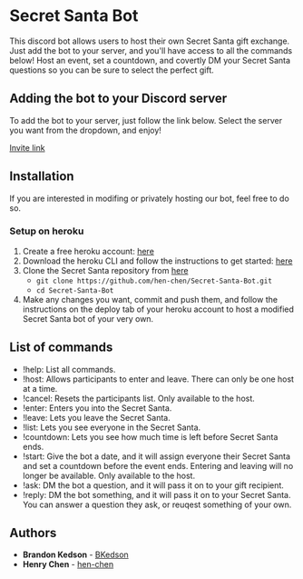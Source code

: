 # Secret Santa Bot

This discord bot allows users to host their own Secret Santa gift exchange. Just add the bot to your server, and you'll have access to all the commands below! Host an event, set a countdown, and covertly DM your Secret Santa questions so you can be sure to select the perfect gift.

## Adding the bot to your Discord server

To add the bot to your server, just follow the link below. Select the server you want from the dropdown, and enjoy!

[Invite link](https://discord.com/api/oauth2/authorize?client_id=859129156503339008&permissions=129088&scope=bot)

## Installation

If you are interested in modifing or privately hosting our bot, feel free to do so. 

### Setup on heroku

1. Create a free heroku account: [here](https://signup.heroku.com)
1. Download the heroku CLI and follow the instructions to get started: [here](https://devcenter.heroku.com/articles/heroku-cli#download-and-install)
1. Clone the Secret Santa repository from [here](https://github.com/hen-chen/Secret-Santa-Bot.git)
    + `git clone https://github.com/hen-chen/Secret-Santa-Bot.git`
    + `cd Secret-Santa-Bot`
1. Make any changes you want, commit and push them, and follow the instructions on the deploy tab of your heroku account to host a modified Secret Santa bot of your very own.

## List of commands

* !help: List all commands.
* !host: Allows participants to enter and leave. There can only be one host at a time.
* !cancel: Resets the participants list. Only available to the host.
* !enter: Enters you into the Secret Santa.
* !leave: Lets you leave the Secret Santa.
* !list: Lets you see everyone in the Secret Santa.
* !countdown: Lets you see how much time is left before Secret Santa ends.
* !start: Give the bot a date, and it will assign everyone their Secret Santa and set a countdown before the event ends. Entering and leaving will no longer be available. Only available to the host.
* !ask: DM the bot a question, and it will pass it on to your gift recipient.
* !reply: DM the bot something, and it will pass it on to your Secret Santa. You can answer a question they ask, or reuqest something of your own.

## Authors

* **Brandon Kedson** - [BKedson](https://github.com/BKedson)
* **Henry Chen** - [hen-chen](https://github.com/hen-chen)